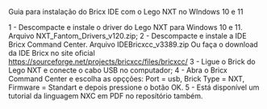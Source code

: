 Guia para instalação do Bricx IDE com o Lego NXT no WIndows 10 e 11

1 - Descompacte e instale o driver do Lego NXT para Windows 10 e 11. Arquivo NXT_Fantom_Drivers_v120.zip;
2 - Descompacte e instale a IDE Bricx Command Center. Arquivo IDEBricxcc_v3389.zip
Ou faça o download da IDE Bricx no site oficial https://sourceforge.net/projects/bricxcc/files/bricxcc/
3 - Ligue o Brick do Lego NXT e conecte o cabo USB no computador;
4 - Abra o Bricx Command Center e escolha as opçções: Port = usb, Brick Type = NXT, Firmware = Standart e depois pressione o botão OK.
5 - Está disponível um tutorial da linguagem NXC em PDF no reposítório também. 



